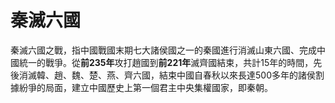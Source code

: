 # 秦滅六國

秦滅六國之戰，指中國戰國末期七大諸侯國之一的秦國進行消滅山東六國、完成中國統一的戰爭。從**前235年**攻打趙國到**前221年**滅齊國結束，共計15年的時間，先後消滅韓、趙、魏、楚、燕、齊六國，結束中國自春秋以來長達500多年的諸侯割據紛爭的局面，建立中國歷史上第一個君主中央集權國家，即秦朝。
